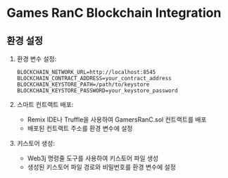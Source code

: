 # Games RanC Blockchain Integration

## 환경 설정
1. 환경 변수 설정:
   ```
   BLOCKCHAIN_NETWORK_URL=http://localhost:8545
   BLOCKCHAIN_CONTRACT_ADDRESS=your_contract_address
   BLOCKCHAIN_KEYSTORE_PATH=/path/to/keystore
   BLOCKCHAIN_KEYSTORE_PASSWORD=your_keystore_password
   ```

2. 스마트 컨트랙트 배포:
    - Remix IDE나 Truffle을 사용하여 GamersRanC.sol 컨트랙트를 배포
    - 배포된 컨트랙트 주소를 환경 변수에 설정

3. 키스토어 생성:
    - Web3j 명령줄 도구를 사용하여 키스토어 파일 생성
    - 생성된 키스토어 파일 경로와 비밀번호를 환경 변수에 설정